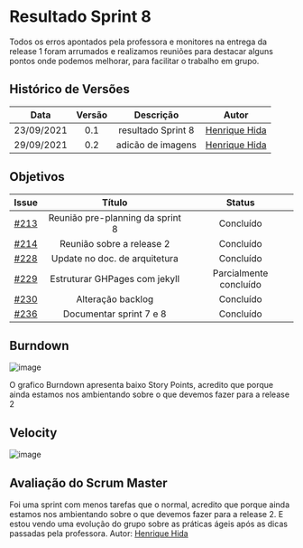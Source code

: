 ﻿


# Resultado Sprint 8
Todos os erros apontados pela professora e monitores na entrega da release 1 foram arrumados e realizamos reuniões para destacar alguns pontos onde podemos melhorar, para facilitar o trabalho em grupo.

## Histórico de Versões

| Data       | Versão | Descrição                      | Autor             |
| :--------: | :----: | :----------:                   | :---------------: |
| 23/09/2021 |    0.1   | resultado Sprint 8 | [Henrique Hida](https://github.com/HenriqueHida)|
| 29/09/2021 |    0.2   | adicão de imagens | [Henrique Hida](https://github.com/HenriqueHida)|


## Objetivos

| Issue |            Título            |        Status        | 
|:-------:|:----------------------------:|:-----------------------------:|
| [#213](https://github.com/fga-eps-mds/2021-1-Bot/issues/213) | Reunião pre-planning da sprint 8 |  Concluído
| [#214](https://github.com/fga-eps-mds/2021-1-Bot/issues/214) | Reunião sobre a release 2 | Concluído
| [#228](https://github.com/fga-eps-mds/2021-1-Bot/issues/228)  | Update no doc. de arquitetura | Concluído
| [#229](https://github.com/fga-eps-mds/2021-1-Bot/issues/229) |  Estruturar GHPages com jekyll|  Parcialmente concluído
[#230](https://github.com/fga-eps-mds/2021-1-Bot/issues/230) |  Alteração backlog|  Concluído
| [#236](https://github.com/fga-eps-mds/2021-1-Bot/issues/236) | Documentar sprint 7 e 8|Concluído


## Burndown
![image](https://user-images.githubusercontent.com/78568172/135346263-8a0a5d0a-65a8-44db-8a69-c45aecaab4cb.png)

O grafico Burndown apresenta baixo Story Points, acredito que porque ainda estamos nos ambientando sobre o que devemos fazer para a release 2
## Velocity
![image](https://user-images.githubusercontent.com/78568172/135346313-373c4990-251c-4397-9715-849cc4d7de94.png)


## Avaliação do Scrum Master
Foi uma sprint com menos tarefas que o normal, acredito que porque ainda estamos nos ambientando sobre o que devemos fazer para a release 2. E estou vendo uma evolução do grupo sobre as práticas ágeis após as dicas passadas pela professora.
Autor: [Henrique Hida](https://github.com/HenriqueHida)
